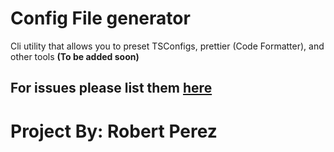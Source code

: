 # Config File generator

Cli utility that allows you to preset TSConfigs, prettier (Code Formatter), and other tools **(To be added soon)**

## For issues please list them [here](https://github.com/robert9111/favoriteConfigs/issues)

# Project By: Robert Perez
